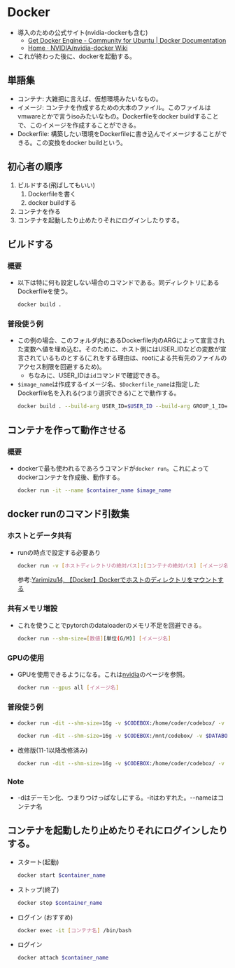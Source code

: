 # Docker
- 導入のための公式サイト(nvidia-dockerも含む)
  - [Get Docker Engine - Community for Ubuntu | Docker Documentation](https://docs.docker.com/install/linux/docker-ce/ubuntu/#install-using-the-repository)
  - [Home · NVIDIA/nvidia-docker Wiki](https://github.com/NVIDIA/nvidia-docker/wiki)
- これが終わった後に、dockerを起動する。

## 単語集
- コンテナ: 大雑把に言えば、仮想環境みたいなもの。
- イメージ: コンテナを作成するための大本のファイル。このファイルはvmwareとかで言うisoみたいなもの。Dockerfileをdocker buildすることで、このイメージを作成することができる。
- Dockerfile: 構築したい環境をDockerfileに書き込んでイメージすることができる。この変換をdocker buildという。

## 初心者の順序
1. ビルドする(飛ばしてもいい)
   1. Dockerfileを書く
   2. docker buildする
2. コンテナを作る
3. コンテナを起動したり止めたりそれにログインしたりする。

## ビルドする
### 概要
- 以下は特に何も設定しない場合のコマンドである。同ディレクトリにあるDockerfileを使う。
  ```sh
  docker build . 
  ```
### 普段使う例
- この例の場合、このフォルダ内にあるDockerfile内のARGによって宣言された変数へ値を埋め込む。そのために、ホスト側にはUSER_IDなどの変数が宣言されているものとする(これをする理由は、rootによる共有先のファイルのアクセス制限を回避するため)。
  - ちなみに、USER_IDは`id`コマンドで確認できる。
- `$image_name`は作成するイメージ名、`$Dockerfile_name`は指定したDockerfile名を入れる(つまり選択できる)ことで動作する。
  ```sh
  docker build . --build-arg USER_ID=$USER_ID --build-arg GROUP_1_ID=$GROUP_1_ID --shm-size=16g -t=$image_name:$version -f=$Dockerfile_name
  ```

## コンテナを作って動作させる
### 概要
- dockerで最も使われるであろうコマンドが`docker run`。これによってdockerコンテナを作成後、動作する。
  ```sh
  docker run -it --name $container_name $image_name
  ```

## docker runのコマンド引数集
### ホストとデータ共有
- runの時点で設定する必要あり
  ```sh
  docker run -v [ホストディレクトリの絶対パス]:[コンテナの絶対パス] [イメージ名]
  ```
  参考:[Yarimizu14, 【Docker】Dockerでホストのディレクトリをマウントする](https://qiita.com/Yarimizu14/items/52f4859027165a805630)
### 共有メモリ増設
- これを使うことでpytorchのdataloaderのメモリ不足を回避できる。
  ```sh
  docker run --shm-size=[数値][単位(G/M)] [イメージ名]
  ```
### GPUの使用
- GPUを使用できるようになる。これは[nvidia](https://github.com/NVIDIA/nvidia-docker/wiki/Installation-(Native-GPU-Support)#usage)のページを参照。
  ```sh
  docker run --gpus all [イメージ名]
  ```
### 普段使う例
- ```sh
  docker run -dit --shm-size=16g -v $CODEBOX:/home/coder/codebox/ -v $DATABOX:/home/coder/databox/ --gpus all --name coder2 coder-10.2
  ```
  ```sh
  docker run -dit --shm-size=16g -v $CODEBOX:/mnt/codebox/ -v $DATABOX:/mnt/databox/ --gpus all -p 8888:8888 --name coder2 coder-10.2v2
  ```
- 改修版(11-1以降改修済み)
  ```sh
  docker run -dit --shm-size=16g -v $CODEBOX:/home/coder/codebox/ -v $DATABOX2:/home/coder/databox2/ -v $DATABOX1:/home/coder/databox1/ --gpus all -p 8888:8888 --name coder coder-11.1
  ```
### Note
- -dはデーモン化、つまりつけっぱなしにする。-itはわすれた。--nameはコンテナ名

## コンテナを起動したり止めたりそれにログインしたりする。
- スタート(起動)
  ```sh
  docker start $container_name
  ```
- ストップ(終了)
  ```sh
  docker stop $container_name
  ```
- ログイン (おすすめ)
  ```sh
  docker exec -it [コンテナ名] /bin/bash
  ```
- ログイン
  ```sh
  docker attach $container_name
  ```

